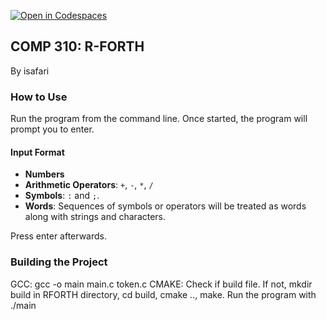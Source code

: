 [![Open in Codespaces](https://classroom.github.com/assets/launch-codespace-7f7980b617ed060a017424585567c406b6ee15c891e84e1186181d67ecf80aa0.svg)](https://classroom.github.com/open-in-codespaces?assignment_repo_id=13904608)

## COMP 310: R-FORTH 
By isafari 
### How to Use

Run the program from the command line. Once started, the program will prompt you to enter. 

#### Input Format

- **Numbers**
- **Arithmetic Operators**: `+`, `-`, `*`, `/`
- **Symbols**: `:` and `;`.
- **Words**: Sequences of symbols or operators will be treated as words along with strings and characters.

Press enter afterwards.

### Building the Project

GCC: gcc -o main main.c token.c
CMAKE: 
Check if build file. If not, mkdir build in RFORTH directory, cd build, cmake .., make.
Run the program with ./main